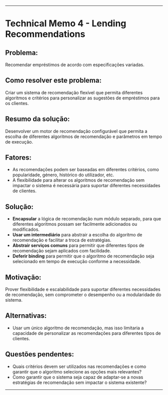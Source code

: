 
---
# Technical Memo 4 - Lending Recommendations

## Problema:
Recomendar empréstimos de acordo com especificações variadas.

## Como resolver este problema:
Criar um sistema de recomendação flexível que permita diferentes algoritmos e critérios para personalizar as sugestões de empréstimos para os clientes.

## Resumo da solução:
Desenvolver um motor de recomendação configurável que permita a escolha de diferentes algoritmos de recomendação e parâmetros em tempo de execução.

## Fatores:
- As recomendações podem ser baseadas em diferentes critérios, como popularidade, género, histórico do utilizador, etc.
- A flexibilidade para alterar os algoritmos de recomendação sem impactar o sistema é necessária para suportar diferentes necessidades de clientes.

## Solução:
- **Encapsular** a lógica de recomendação num módulo separado, para que diferentes algoritmos possam ser facilmente adicionados ou modificados.
- **Usar um intermediário** para abstrair a escolha do algoritmo de recomendação e facilitar a troca de estratégias.
- **Abstrair serviços comuns** para permitir que diferentes tipos de recomendação sejam aplicados com facilidade.
- **Deferir binding** para permitir que o algoritmo de recomendação seja selecionado em tempo de execução conforme a necessidade.

## Motivação:
Prover flexibilidade e escalabilidade para suportar diferentes necessidades de recomendação, sem comprometer o desempenho ou a modularidade do sistema.

## Alternativas:
- Usar um único algoritmo de recomendação, mas isso limitaria a capacidade de personalizar as recomendações para diferentes tipos de clientes.

## Questões pendentes:
- Quais critérios devem ser utilizados nas recomendações e como garantir que o algoritmo selecione as opções mais relevantes?
- Como garantir que o sistema seja capaz de adaptar-se a novas estratégias de recomendação sem impactar o sistema existente?
---